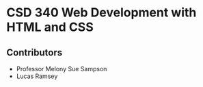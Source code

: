 # CSD 340 Web Development with HTML and CSS
## Contributors
*  Professor Melony Sue Sampson
*  Lucas Ramsey
